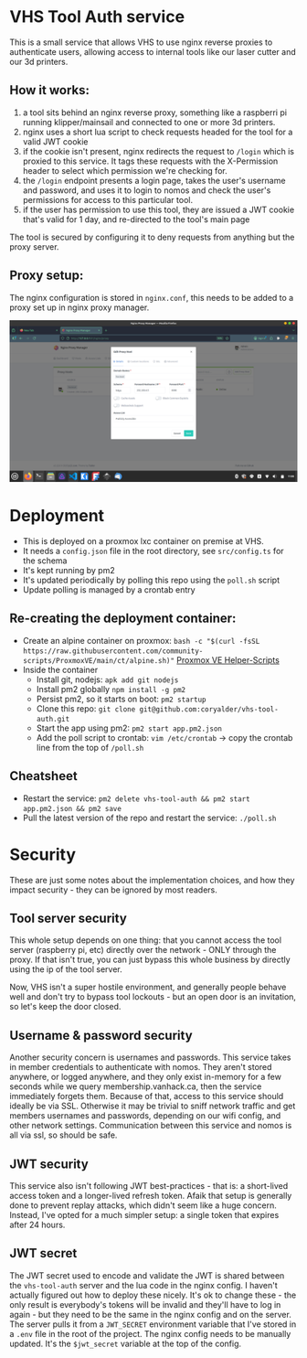 # VHS Tool Auth service

This is a small service that allows VHS to use nginx reverse proxies to authenticate users, allowing access to internal tools like our laser cutter and our 3d printers.

## How it works:

1. a tool sits behind an nginx reverse proxy, something like a raspberri pi running klipper/mainsail and connected to one or more 3d printers.
2. nginx uses a short lua script to check requests headed for the tool for a valid JWT cookie
3. if the cookie isn't present, nginx redirects the request to `/login` which is proxied to this service. It tags these requests with the X-Permission header to select which permission we're checking for.
4. the `/login` endpoint presents a login page, takes the user's username and password, and uses it to login to nomos and check the user's permissions for access to this particular tool.
5. if the user has permission to use this tool, they are issued a JWT cookie that's valid for 1 day, and re-directed to the tool's main page

The tool is secured by configuring it to deny requests from anything but the proxy server.

## Proxy setup:

The nginx configuration is stored in `nginx.conf`, this needs to be added to a proxy set up in nginx proxy manager.

![A screenshot of the setup in NPM](images/nginx_proxy_manager_setup.png "NPM setup screenshot")

# Deployment

- This is deployed on a proxmox lxc container on premise at VHS.
- It needs a `config.json` file in the root directory, see `src/config.ts` for the schema
- It's kept running by pm2
- It's updated periodically by polling this repo using the `poll.sh` script
- Update polling is managed by a crontab entry

## Re-creating the deployment container:

- Create an alpine container on proxmox: `bash -c "$(curl -fsSL https://raw.githubusercontent.com/community-scripts/ProxmoxVE/main/ct/alpine.sh)"` [Proxmox VE Helper-Scripts](https://community-scripts.github.io/ProxmoxVE/scripts?id=alpine&category=Operating+Systems)
- Inside the container
    - Install git, nodejs: `apk add git nodejs`
    - Install pm2 globally `npm install -g pm2`
    - Persist pm2, so it starts on boot: `pm2 startup`
    - Clone this repo: `git clone git@github.com:coryalder/vhs-tool-auth.git`
    - Start the app using pm2: `pm2 start app.pm2.json`
    - Add the poll script to crontab: `vim /etc/crontab` -> copy the crontab line from the top of `/poll.sh` 

## Cheatsheet

- Restart the service: `pm2 delete vhs-tool-auth && pm2 start app.pm2.json && pm2 save`
- Pull the latest version of the repo and restart the service: `./poll.sh`

# Security

These are just some notes about the implementation choices, and how they impact security - they can be ignored by most readers. 

## Tool server security

This whole setup depends on one thing: that you cannot access the tool server (raspberry pi, etc) directly over the network - ONLY through the proxy. If that isn't true, you can just bypass this whole business by directly using the ip of the tool server.

Now, VHS isn't a super hostile environment, and generally people behave well and don't try to bypass tool lockouts - but an open door is an invitation, so let's keep the door closed.

## Username & password security

Another security concern is usernames and passwords. This service takes in member credentials to authenticate with nomos. They aren't stored anywhere, or logged anywhere, and they only exist in-memory for a few seconds while we query membership.vanhack.ca, then the service immediately forgets them. Because of that, access to this service should ideally be via SSL. Otherwise it may be trivial to sniff network traffic and get members usernames and passwords, depending on our wifi config, and other network settings. Communication between this service and nomos is all via ssl, so should be safe.

## JWT security

This service also isn't following JWT best-practices - that is: a short-lived access token and a longer-lived refresh token. Afaik that setup is generally done to prevent replay attacks, which didn't seem like a huge concern. Instead, I've opted for a much simpler setup: a single token that expires after 24 hours.

## JWT secret

The JWT secret used to encode and validate the JWT is shared between the `vhs-tool-auth` server and the lua code in the nginx config. I haven't actually figured out how to deploy these nicely. It's ok to change these - the only result is everybody's tokens will be invalid and they'll have to log in again - but they need to be the same in the nginx config and on the server. The server pulls it from a `JWT_SECRET` environment variable that I've stored in a `.env` file in the root of the project. The nginx config needs to be manually updated. It's the `$jwt_secret` variable at the top of the config.

